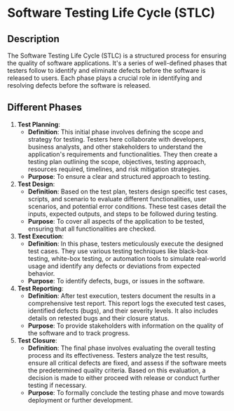# Software Testing Life Cycle (STLC)

## Description

The Software Testing Life Cycle (STLC) is a structured process for ensuring the quality of software applications. It's a series of well-defined phases that testers follow to identify and eliminate defects before the software is released to users. Each phase plays a crucial role in identifying and resolving defects before the software is released.

## Different Phases

1. **Test Planning**:
   * **Definition**: This initial phase involves defining the scope and strategy for testing. Testers here collaborate with developers, business analysts, and other stakeholders to understand the application's requirements and functionalities. They then create a testing plan outlining the scope, objectives, testing approach, resources required, timelines, and risk mitigation strategies.&#x20;
   * **Purpose**: To ensure a clear and structured approach to testing.
2. **Test Design**:
   * **Definition**: Based on the test plan, testers design specific test cases, scripts, and scenario to evaluate different functionalities, user scenarios, and potential error conditions. These test cases detail the inputs, expected outputs, and steps to be followed during testing.
   * **Purpose**: To cover all aspects of the application to be tested, ensuring that all functionalities are checked.
3. **Test Execution**:
   * **Definition**: In this phase, testers meticulously execute the designed test cases. They use various testing techniques like black-box testing, white-box testing, or automation tools to simulate real-world usage and identify any defects or deviations from expected behavior.
   * **Purpose**: To identify defects, bugs, or issues in the software.
4. **Test Reporting**:
   * **Definition**: After test execution, testers document the results in a comprehensive test report. This report logs the executed test cases, identified defects (bugs), and their severity levels. It also includes details on retested bugs and their closure status.
   * **Purpose**: To provide stakeholders with information on the quality of the software and to track progress.
5. **Test Closure**:
   * **Definition**: The final phase involves evaluating the overall testing process and its effectiveness. Testers analyze the test results, ensure all critical defects are fixed, and assess if the software meets the predetermined quality criteria. Based on this evaluation, a decision is made to either proceed with release or conduct further testing if necessary.
   * **Purpose**: To formally conclude the testing phase and move towards deployment or further development.

